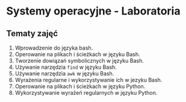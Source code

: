 # Systemy operacyjne - Laboratoria

## Tematy zajęć
1. Wprowadzenie do języka bash.
2. Operowanie na plikach i ścieżkach w języku Bash.
3. Tworzenie dowiązań symbolicznych w języku Bash.
4. Używanie narzędzia `find` w języku Bash.
5. Używanie narzędzia `awk` w języku Bash.
6. Wyrażenia regularne i wykorzystywanie ich w jezyku Bash.
7. Operowanie na plikach i ścieżkach w języku Python.
8. Wykorzystywanie wyrażeń regularnych w języku Python.
